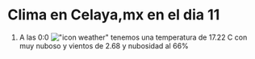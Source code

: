 # Clima en Celaya,mx en el dia 11

1. A las 0:0 !["icon weather"](http://openweathermap.org/img/w/04n.png) tenemos una temperatura de 17.22 C con muy nuboso y  vientos de 2.68 y nubosidad al 66%
